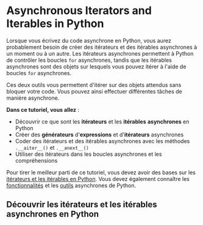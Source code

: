 # Asynchronous Iterators and Iterables in Python

Lorsque vous écrivez du code asynchrone en Python, vous aurez probablement besoin de créer 
des itérateurs et des itérables asynchrones à un moment ou à un autre. Les itérateurs asynchrones 
permettent à Python de contrôler les boucles `for` asynchrones, tandis que les itérables asynchrones 
sont des objets sur lesquels vous pouvez itérer à l'aide de boucles `for` asynchrones.

Ces deux outils vous permettent d'itérer sur des objets attendus sans bloquer votre code. 
Vous pouvez ainsi effectuer différentes tâches de manière asynchrone.

**Dans ce tutoriel, vous allez** :

* Découvrir ce que sont les **itérateurs** et les **itérables** **asynchrones** en Python
* Créer des **générateurs** d'**expressions** et d'**itérateurs** asynchrones
* Coder des itérateurs et des itérables asynchrones avec les méthodes `.__aiter__()` et `.__anext__()`
* Utiliser des itérateurs dans les boucles asynchrones et les compréhensions

Pour tirer le meilleur parti de ce tutoriel, vous devez avoir des bases sur les 
[itérateurs et les itérables en Python](https://realpython.com/python-iterators-iterables/). 
Vous devez également connaître les [fonctionnalités](https://realpython.com/python-async-features/) et 
les [outils](https://realpython.com/async-io-python/) asynchrones de Python.

## Découvrir les itérateurs et les itérables asynchrones en Python

